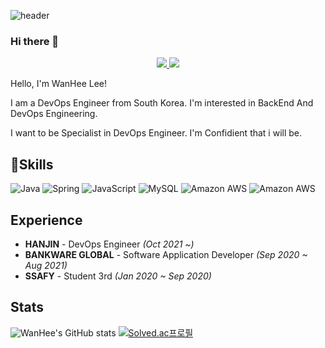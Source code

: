 ![header](https://capsule-render.vercel.app/api?type=waving&color=auto&height=210&text=WannyWanny&animation=fadeIn&fontAlignY=35)

### Hi there 👋

<div align = center>
<a href="https://github.com/WannyWanny" target="_blank">
<img src="https://img.shields.io/badge/GitHub-181717?style=flat-square&logo=GITHUB&logoColor=white"/>
</a>
<a href="https://www.linkedin.com/in/%EC%99%84%ED%9D%AC-%EC%9D%B4-670823234/" target="_blank">
<img src="https://img.shields.io/badge/LinkedIn-0A66C2?style=flat-square&logo=LINKEDIN&logoColor=white"/>
</a>
</div>

Hello, I'm WanHee Lee!

I am a DevOps Engineer from South Korea. I'm interested in BackEnd And DevOps Engineering. <br/>

I want to be Specialist in DevOps Engineer. I'm Confidient that i will be. <br/>
## 💪Skills
![Java](https://img.shields.io/badge/Java-007396.svg?&style=for-the-badge&logo=Java&logoColor=white)
![Spring](https://img.shields.io/badge/Spring-6DB33F.svg?&style=for-the-badge&logo=Spring&logoColor=white)
![JavaScript](https://img.shields.io/badge/JavaScript-F7DF1E.svg?&style=for-the-badge&logo=JavaScript&logoColor=white)
![MySQL](https://img.shields.io/badge/MySQL-4479A1.svg?&style=for-the-badge&logo=MySQL&logoColor=white)
![Amazon AWS](https://img.shields.io/badge/AWS-232F3E.svg?&style=for-the-badge&logo=AmazonAWS&logoColor=white)
![Amazon AWS](https://img.shields.io/badge/React-61DAFB.svg?&style=for-the-badge&logo=React&logoColor=white)

## Experience
- **HANJIN** - DevOps Engineer *(Oct 2021 ~)*
- **BANKWARE GLOBAL** - Software Application Developer *(Sep 2020 ~ Aug 2021)*
- **SSAFY** - Student 3rd *(Jan 2020 ~ Sep 2020)*

## Stats
![WanHee's GitHub stats](https://github-readme-stats.vercel.app/api?username=WannyWanny&theme=solarized-light&show_icons=true&theme=radical)
[![Solved.ac프로필](http://mazassumnida.wtf/api/generate_badge?boj=lejent3)](https://solved.ac/lejent3)

